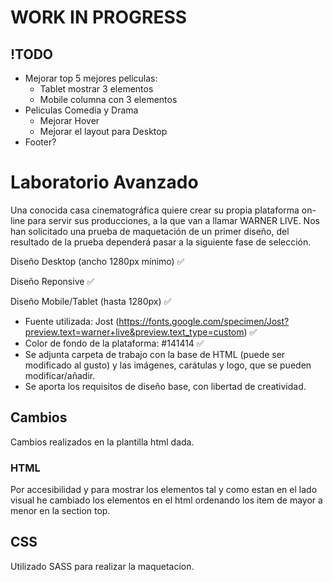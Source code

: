 # WORK IN PROGRESS

## !TODO

- Mejorar top 5 mejores peliculas:
  - Tablet mostrar 3 elementos
  - Mobile columna con 3 elementos
- Peliculas Comedia y Drama
  - Mejorar Hover
  - Mejorar el layout para Desktop
- Footer?

# Laboratorio Avanzado

Una conocida casa cinematográfica quiere crear su propia plataforma on-line
para servir sus producciones, a la que van a llamar WARNER LIVE.
Nos han solicitado una prueba de maquetación de un primer diseño,
del resultado de la prueba dependerá pasar a la siguiente fase de selección.

Diseño Desktop (ancho 1280px mínimo) ✅

Diseño Reponsive ✅

Diseño Mobile/Tablet (hasta 1280px) ✅

- Fuente utilizada: Jost
  (https://fonts.google.com/specimen/Jost?preview.text=warner+live&preview.text_type=custom) ✅
- Color de fondo de la plataforma: #141414 ✅
- Se adjunta carpeta de trabajo con la base de HTML (puede ser modificado al gusto) y las imágenes, carátulas
  y logo, que se pueden modificar/añadir.
- Se aporta los requisitos de diseño base, con libertad de creatividad.

## Cambios

Cambios realizados en la plantilla html dada.

### HTML

Por accesibilidad y para mostrar los elementos tal y como estan en el lado visual he cambiado los elementos en el html ordenando los item de mayor a menor en la section top.

## CSS

Utilizado SASS para realizar la maquetacion.
